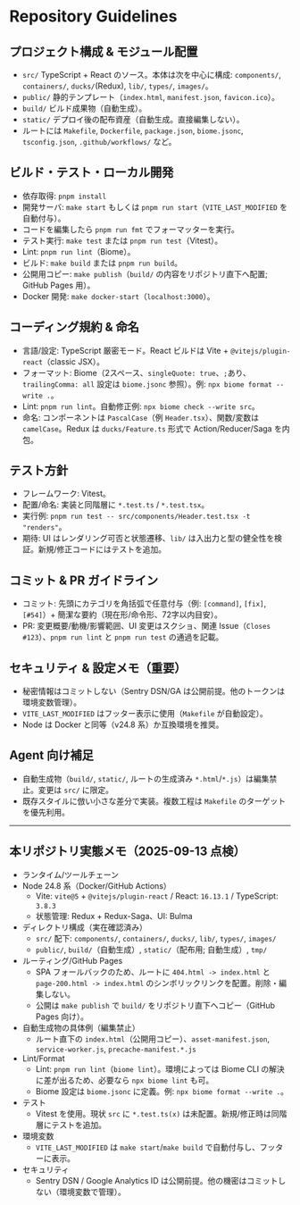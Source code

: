 # Repository Guidelines

## プロジェクト構成 & モジュール配置

- `src/` TypeScript + React のソース。本体は次を中心に構成: `components/`, `containers/`, `ducks/`(Redux), `lib/`, `types/`, `images/`。
- `public/` 静的テンプレート（`index.html`, `manifest.json`, `favicon.ico`）。
- `build/` ビルド成果物（自動生成）。
- `static/` デプロイ後の配布資産（自動生成。直接編集しない）。
- ルートには `Makefile`, `Dockerfile`, `package.json`, `biome.jsonc`, `tsconfig.json`, `.github/workflows/` など。

## ビルド・テスト・ローカル開発

- 依存取得: `pnpm install`
- 開発サーバ: `make start` もしくは `pnpm run start`（`VITE_LAST_MODIFIED` を自動付与）。
- コードを編集したら `pnpm run fmt` でフォーマッターを実行。
- テスト実行: `make test` または `pnpm run test`（Vitest）。
- Lint: `pnpm run lint`（Biome）。
- ビルド: `make build` または `pnpm run build`。
- 公開用コピー: `make publish`（`build/` の内容をリポジトリ直下へ配置; GitHub Pages 用）。
- Docker 開発: `make docker-start`（`localhost:3000`）。

## コーディング規約 & 命名

- 言語/設定: TypeScript 厳密モード。React ビルドは Vite + `@vitejs/plugin-react`（classic JSX）。
- フォーマット: Biome（2スペース、`singleQuote: true`、`;`あり、`trailingComma: all` 設定は `biome.jsonc` 参照）。例: `npx biome format --write .`。
- Lint: `pnpm run lint`。自動修正例: `npx biome check --write src`。
- 命名: コンポーネントは `PascalCase`（例 `Header.tsx`）、関数/変数は `camelCase`。Redux は `ducks/Feature.ts` 形式で Action/Reducer/Saga を内包。

## テスト方針

- フレームワーク: Vitest。
- 配置/命名: 実装と同階層に `*.test.ts` / `*.test.tsx`。
- 実行例: `pnpm run test -- src/components/Header.test.tsx -t "renders"`。
- 期待: UI はレンダリング可否と状態遷移、`lib/` は入出力と型の健全性を検証。新規/修正コードにはテストを追加。

## コミット & PR ガイドライン

- コミット: 先頭にカテゴリを角括弧で任意付与（例: `[command]`, `[fix]`, `[#54]`）+ 簡潔な要約（現在形/命令形、72字以内目安）。
- PR: 変更概要/動機/影響範囲、UI 変更はスクショ、関連 Issue（`Closes #123`）、`pnpm run lint` と `pnpm run test` の通過を記載。

## セキュリティ & 設定メモ（重要）

- 秘密情報はコミットしない（Sentry DSN/GA は公開前提。他のトークンは環境変数管理）。
- `VITE_LAST_MODIFIED` はフッター表示に使用（`Makefile` が自動設定）。
- Node は Docker と同等（v24.8 系）か互換環境を推奨。

## Agent 向け補足

- 自動生成物（`build/`, `static/`, ルートの生成済み `*.html`/`*.js`）は編集禁止。変更は `src/` に限定。
- 既存スタイルに倣い小さな差分で実装。複数工程は `Makefile` のターゲットを優先利用。

---

## 本リポジトリ実態メモ（2025-09-13 点検）

- ランタイム/ツールチェーン
- Node 24.8 系（Docker/GitHub Actions）
  - Vite: `vite@5` + `@vitejs/plugin-react` / React: `16.13.1` / TypeScript: `3.8.3`
  - 状態管理: Redux + Redux-Saga、UI: Bulma
- ディレクトリ構成（実在確認済み）
  - `src/` 配下: `components/`, `containers/`, `ducks/`, `lib/`, `types/`, `images/`
  - `public/`, `build/`（自動生成）, `static/`（配布用; 自動生成）, `tmp/`
- ルーティング/GitHub Pages
  - SPA フォールバックのため、ルートに `404.html -> index.html` と `page-200.html -> index.html` のシンボリックリンクを配置。削除・編集しない。
  - 公開は `make publish` で `build/` をリポジトリ直下へコピー（GitHub Pages 向け）。
- 自動生成物の具体例（編集禁止）
  - ルート直下の `index.html`（公開用コピー）、`asset-manifest.json`, `service-worker.js`, `precache-manifest.*.js`
- Lint/Format
  - Lint: `pnpm run lint`（`biome lint`）。環境によっては Biome CLI の解決に差が出るため、必要なら `npx biome lint` も可。
  - Biome 設定は `biome.jsonc` に定義。例: `npx biome format --write .`。
- テスト
  - Vitest を使用。現状 `src` に `*.test.ts(x)` は未配置。新規/修正時は同階層にテストを追加。
- 環境変数
  - `VITE_LAST_MODIFIED` は `make start`/`make build` で自動付与し、フッターに表示。
- セキュリティ
  - Sentry DSN / Google Analytics ID は公開前提。他の機密はコミットしない（環境変数で管理）。
